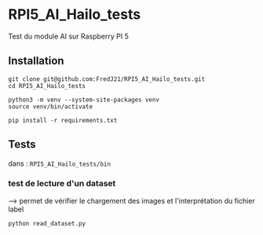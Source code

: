 # RPI5_AI_Hailo_tests
Test du module AI sur Raspberry PI 5



## Installation 

```
git clone git@github.com:FredJ21/RPI5_AI_Hailo_tests.git
cd RPI5_AI_Hailo_tests

python3 -m venv --system-site-packages venv
source venv/bin/activate

pip install -r requirements.txt
```

## Tests

dans : ```RPI5_AI_Hailo_tests/bin```

### test de lecture d'un dataset 
--> permet de vérifier le chargement des images et l'interprétation du fichier label 
```
python read_dataset.py
```





